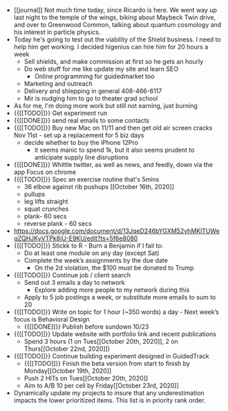 - [[journal]] Not much time today, since Ricardo is here. We went way up last night to the temple of the wings, biking about Maybeck Twin drive, and over to Greenwood Common, talking about quantum cosmology and his interest in particle physics.
- Today he's going to test out the viability of the Shield business. I need to help him get working. I decided higenius can hire him for 20 hours a week
    - Sell shields, and make commission at first so he gets an hourly
    - Do web stuff for me like update my site and learn SEO
        - Online programming for guidedmarket too
    - Marketing and outreach
    - Delivery and shlepping in general 408-466-6117
    - Mir is nudging him to go to theater grad school 
- As for me, I'm doing more work but still not earning, just burning
- {{[[TODO]]}} Get experiment run
- {{[[DONE]]}} send real emails to some contacts
- {{[[TODO]]}} Buy new Mac on 11/11 and then get old air screen cracks Nov 11st - set up a replacement for 5 biz days
    - decide whether to buy the iPhone 12Pro
        - it seems manic to spend 1k, but it also seems prudent to anticipate supply line disruptions
- {{[[DONE]]}} Whittle twitter, as well as news, and feedly, down via the app Focus on chrome
- {{[[TODO]]}} Spec an exercise routine that's 5mins 
    - 36 elbow against rib pushups [[October 16th, 2020]]
    - pullups
    - leg lifts straight
    - squat crunches
    - plank- 60 secs
    - reverse plank - 60 secs
- https://docs.google.com/document/d/13JqeD246bYGXM52vhMKlTUWeqZQHJKyVTPk8jU-E9KU/edit?ts=5f6e8080
- {{[[TODO]]}} Stickk to R - Burn a Benjamin if I fail to:
    - Do at least one module on any day (except Sat)
    - Complete the week’s assignments by the due date
        - On the 2d violation, the $100 must be donated to Trump
- {{[[TODO]]}} Continue job / client search
    - Send out 3 emails a day to network
        - Explore adding more people to my network during this
    - Apply to 5 job postings a week, or substitute more emails to sum to 20
- {{[[TODO]]}} Write on topic for 1 hour (~350 words) a day - Next week’s focus is Behavioral Design
    - {{[[DONE]]}} Publish before sundown 10/23
- {{[[TODO]]}} Update website with portfolio link and recent publications
    - Spend 3 hours (1 on Tues[[October 20th, 2020]], 2 on Thurs[[October 22nd, 2020]])
- {{[[TODO]]}} Continue building experiment designed in GuidedTrack
    - {{[[TODO]]}} Finish the beta version from start to finish by Monday[[October 19th, 2020]]
    - Push 2 HITs on Tues[[October 20th, 2020]]
    - Aim to A/B 10 per cell by Friday[[October 23rd, 2020]]
- Dynamically update my projects to insure that any underestimation impacts the lower prioritized items. This list is in priority rank order.
